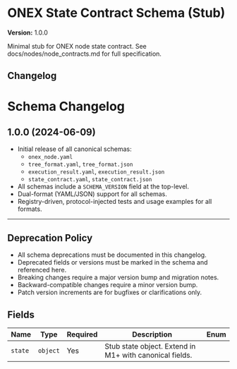 <!-- === OmniNode:Metadata ===
metadata_version: 0.1.0
protocol_version: 0.1.0
owner: OmniNode Team
copyright: OmniNode Team
schema_version: 0.1.0
name: state_contract.md
version: 1.0.0
uuid: 8566dc0f-68bb-41c6-af52-ff5df5c43a08
author: OmniNode Team
created_at: '2025-05-28T12:40:26.338575'
last_modified_at: '1970-01-01T00:00:00Z'
description: Stamped by MarkdownHandler
state_contract: state_contract://default
lifecycle: active
hash: '0000000000000000000000000000000000000000000000000000000000000000'
entrypoint: markdown://state_contract
namespace: markdown://state_contract
meta_type: tool

<!-- === /OmniNode:Metadata === -->
# ONEX State Contract Schema (Stub)

**Version:** 1.0.0

Minimal stub for ONEX node state contract. See docs/nodes/node_contracts.md for full specification.


## Changelog
# Schema Changelog

## 1.0.0 (2024-06-09)

- Initial release of all canonical schemas:
  - `onex_node.yaml`
  - `tree_format.yaml`, `tree_format.json`
  - `execution_result.yaml`, `execution_result.json`
  - `state_contract.yaml`, `state_contract.json`
- All schemas include a `SCHEMA_VERSION` field at the top-level.
- Dual-format (YAML/JSON) support for all schemas.
- Registry-driven, protocol-injected tests and usage examples for all formats.

---

## Deprecation Policy

- All schema deprecations must be documented in this changelog.
- Deprecated fields or versions must be marked in the schema and referenced here.
- Breaking changes require a major version bump and migration notes.
- Backward-compatible changes require a minor version bump.
- Patch version increments are for bugfixes or clarifications only.



## Fields
| Name | Type | Required | Description | Enum |
|------|------|----------|-------------|------|
| `state` | `object` | Yes | Stub state object. Extend in M1+ with canonical fields. |  |
